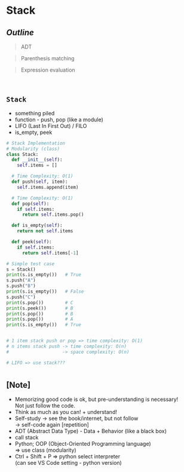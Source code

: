 # Stack

## _Outline_

> ADT

> Parenthesis matching

> Expression evaluation

<br/>

## `Stack`

- something piled
- function - push, pop (like a module)
- LIFO (Last In First Out) / FILO
- is_empty, peek

```python
# Stack Implementation
# Modularity (class)
class Stack:
  def __init__(self):
    self.items = []

  # Time Complexity: O(1)
  def push(self, item):
    self.items.append(item)

  # Time Complexity: O(1)
  def pop(self):
    if self.items:
      return self.items.pop()

  def is_empty(self):
    return not self.items

  def peek(self):
    if self.items:
      return self.items[-1]

# Simple test case
s = Stack()
print(s.is_empty())   # True
s.push("A")
s.push("B")
print(s.is_empty())   # False
s.push("C")
print(s.pop())        # C
print(s.peek())       # B
print(s.pop())        # B
print(s.pop())        # A
print(s.is_empty())   # True


# 1 item stack push or pop => time complexity: O(1)
# n items stack push -> time complexity: O(n)
#                    -> space complexity: O(n)

# LIFO => use stack???
```

#

## [Note]

- Memorizing good code is ok, but pre-understanding is necessary! <br/>
  Not just follow the code.
- Think as much as you can! + understand!
- Self-study -> see the book/internet, but not follow <br/>
  -> self-code again [repetition]
- ADT (Abstract Data Type) - Data + Behavior (like a black box)
- call stack
- Python; OOP (Object-Oriented Programming language) <br/>
  => use class (modularity)
- Ctrl + Shift + P => python select interpreter <br/>
  (can see VS Code setting - python version)
